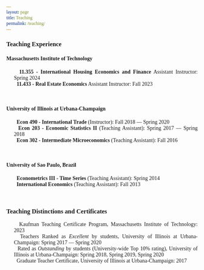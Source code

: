 ```yaml
---
layout: page
title: Teaching
permalink: /teaching/
---
```


<style>
   html * {
        font-family: Cambria,Georgia,serif; 
      }
   
   .button {
     border: none;
     color: white;
     padding: 8px 32px;
     text-align: center;
     text-decoration: none;
     display: inline-block;
     font-size: 16px;
     margin: 0px 0px;
     transition-duration: 0.4s;
     cursor: pointer;
}
   
 .button-1 {
  background-color: #FFFFFF;
  border: 0;
  border-radius: .5rem;
  box-sizing: border-box;
  color: #86152c;
  font-family: Cambria,Georgia,serif;
  font-size: .75rem;
  font-weight: 600;
  line-height: 1rem;
  padding: .2rem .75rem;
  text-align: center;
  text-decoration: none #D1D5DB solid;
  text-decoration-thickness: auto;
  box-shadow: 0 3px 9px 0 rgba(0, 0, 0, 0.1), 0 3px 6px 3px rgba(0, 0, 0, 0.06);
  transition-duration: 0.4s;
  margin: 0px 0px;
  cursor: pointer;
  user-select: none;
  -webkit-user-select: none;
  touch-action: manipulation;
}

.button-1:hover {
  /* background-color: rgb(87,117,153);*/
  background-color: rgb(134, 21, 44);
  color: white;
}

.button-1:focus {
  outline: 2px solid transparent;
  outline-offset: 2px;
}

.button-1:focus-visible {
  box-shadow: none;
}
   
 .collapse{
  display:none
}

.collapse.in{
    display:block
  }

tr.collapse.in{
  display:table-row
}

tbody.collapse.in{
  display:table-row-group
}

.collapsing{
  position:relative;
  height:0;
  overflow:hidden;
  -webkit-transition-property:height,visibility;
  -o-transition-property:height,visibility;
  transition-property:height,visibility;
  -webkit-transition-duration:.35s;
  -o-transition-duration:.35s;
  transition-duration:.35s;
  -webkit-transition-timing-function:ease;
  -o-transition-timing-function:ease;
  transition-timing-function:ease
}
   
 p.ex1 {
  padding-top: 0em;
  padding-bottom: 0em;
  padding-left: 20px;
  font-size:14px;
}
   
 a:link, a:visited {
  background-color: white;
  color: rgb(134, 21, 44);
  text-align: center;
  text-decoration: none;
}
   
a:hover {
   text-decoration:underline;
}
   
</style>

### Teaching Experience

#### Massachusetts Institute of Technology

<p class="ex1" align="justify">&nbsp;&nbsp;<b>11.355 - International Housing Economics and Finance</b> Assistant Instructor: <font style="font-size:14px">Spring 2024</font> <br>
&nbsp;&nbsp;<b>11.433 - Real Estate Economics</b> Assistant Instructor: <font style="font-size:14px">Fall 2023</font> </p>

<br>

#### University of Illinois at Urbana-Champaign

<p class="ex1" align="justify">&nbsp;&nbsp;<b>Econ 490 - International Trade</b> (Instructor): <font style="font-size:14px">Fall 2018 &mdash; Spring 2020</font> <br>
&nbsp;&nbsp;<b>Econ 203 - Economic Statistics II</b> (Teaching Assistant): <font style="font-size:14px">Spring 2017 &mdash; Spring 2018</font> <br>
&nbsp;&nbsp;<b>Econ 302 - Intermediate Microeconomics</b> (Teaching Assistant): <font style="font-size:14px">Fall 2016</font> </p>

<br>

#### University of Sao Paulo, Brazil
<p class="ex1" align="justify">&nbsp;&nbsp;<b>Econometrics III - Time Series</b> (Teaching Assistant): <font style="font-size:14px">Spring 2014</font> <br>
&nbsp;&nbsp;<b>International Economics</b> (Teaching Assistant): <font style="font-size:14px">Fall 2013</font> </p>

<br>

### Teaching Distinctions and Certificates
<p class="ex1" align="justify">&nbsp;&nbsp;Kaufman Teaching Certificate Program, Massachusetts Institute of Technology: <font style="font-size:14px">2023</font> <br>
&nbsp;&nbsp;Teachers Ranked as <em>Excellent</em> by students, University of Illinois at Urbana-Champaign: <font style="font-size:14px">Spring 2017 &mdash; Spring 2020</font> <br>
&nbsp;&nbsp;Rated as <em>Outstanding</em> by students (University-wide Top 10% rating), University of Illinois at Urbana-Champaign: <font style="font-size:14px">Spring 2018, Spring 2019, Spring 2020</font> <br>
&nbsp;&nbsp;Graduate Teacher Certificate, University of Illinois at Urbana-Champaign: <font style="font-size:14px">2017</font> </p>

